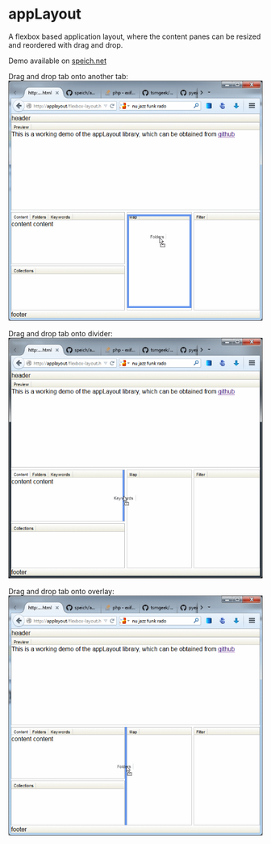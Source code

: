 appLayout
=========

A flexbox based application layout, where the content panes can be resized and reordered with drag and drop.

Demo available on [speich.net](http://www.speich.net/projects/programming/flexbox-layout.html)

Drag and drop tab onto another tab:
![Screenshot 1](screenshot-1.gif "Screenshot of appLayout")

Drag and drop tab onto divider:
![Screenshot 1](screenshot-2.gif "Screenshot of appLayout")

Drag and drop tab onto overlay:
![Screenshot 1](screenshot-3.gif "Screenshot of appLayout")
